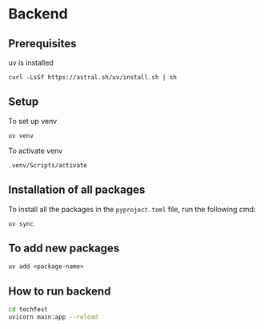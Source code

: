 # Backend
## Prerequisites
uv is installed
```
curl -LsSf https://astral.sh/uv/install.sh | sh
```
## Setup
To set up venv
```
uv venv
```
To activate venv
```
.venv/Scripts/activate
```

## Installation of all packages
To install all the packages in the `pyproject.toml` file, run the following cmd:
```
uv sync
```

## To add new packages
```
uv add <package-name>
```

## How to run backend
``` bash
cd techfest
uvicorn main:app --reload
```